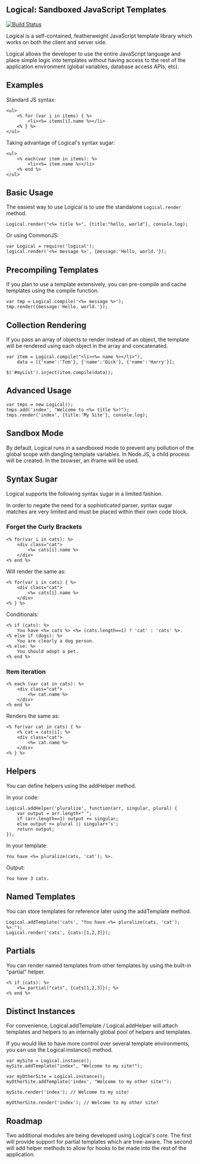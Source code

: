 Logical: Sandboxed JavaScript Templates
----

[![Build Status](https://secure.travis-ci.org/Yuffster/logical.png)](http://travis-ci.org/Yuffster/logical)

Logical is a self-contained, featherweight JavaScript template library
which works on both the client and server side.

Logical allows the developer to use the entire JavaScript language and place 
simple logic into templates without having access to the rest of the 
application environment (global variables, database access APIs, etc).

## Examples

Standard JS syntax:

	<ul>
		<% for (var i in items) { %>
			<li><%= items[i].name %></li>
		<% } %>
	</ul>

Taking advantage of Logical's syntax sugar:

	<ul>
		<% each(var item in items): %>
			<li><%= item.name %></li>
		<% end %>
	</ul>

## Basic Usage

The easiest way to use Logical is to use the standalone `Logical.render` method.

	Logical.render("<%= title %>", {title:"hello, world"}, console.log);

Or using CommonJS:

	var Logical = require('logical');
	logical.render('<%= message %>', {message:'Hello, world.'});

## Precompiling Templates

If you plan to use a template extensively, you can pre-compile and cache 
templates using the compile function.

	var tmp = Logical.compile('<%= message %>');
	tmp.render({message:'Hello, world.'});

## Collection Rendering

If you pass an array of objects to render instead of an object, the template
will be rendered using each object in the array and concatenated.

	var item = Logical.compile("<li><%= name %></li>"),
	    data = [{'name':'Tom'}, {'name':'Dick'}, {'name':'Harry'}];
	
	$('#myList').inject(item.compile(data));

## Advanced Usage 

    var tmps = new Logical();
	tmps.add('index', "Welcome to <%= title %>!");
	tmps.render('index', {title:'My Site'}, console.log);

## Sandbox Mode

By default, Logical runs in a sandboxed mode to prevent any pollution of the 
global scope with dangling template variables.  In Node.JS, a child process 
will be created.  In the browser, an iframe will be used.

## Syntax Sugar

Logical supports the following syntax sugar in a limited fashion.

In order to negate the need for a sophisticated parser, syntax sugar matches
are very limited and must be placed within their own code block.

### Forget the Curly Brackets

	<% for(var i in cats): %>
		<div class="cat">
			<%= cats[i].name %>
		</div>
	<% end %>

Will render the same as:

	<% for(var i in cats) { %>
		<div class="cat">
			<%= cats[i].name %>
		</div>
	<% } %>

Conditionals:

	<% if (cats): %>
		You have <%= cats %> <%= (cats.length==1) ? 'cat' : 'cats' %>.
	<% else if (dogs): %>
		You are clearly a dog person.
	<% else: %>
		You should adopt a pet.
	<% end %>

### Item iteration

	<% each (var cat in cats): %>
		<div class="cat">
			<%= cat.name %>
		</div>
	<% end %>

Renders the same as:

	<% for(var cat in cats) { %>
		<% cat = cats[i]; %>
		<div class="cat">
			<%= cat.name %>
		</div>
	<% } %>

## Helpers

You can define helpers using the addHelper method.

In your code:

	Logical.addHelper('pluralize', function(arr, singular, plural) {
		var output = arr.length+" ";
		if (arr.length==1) output += singular;
		else output += plural || singular+'s';
		return output;
	});

In your template:
	
	You have <%= pluralize(cats, 'cat'); %>.

Output:

	You have 3 cats.

## Named Templates

You can store templates for reference later using the addTemplate method.

	Logical.addTemplate('cats', "You have <%= pluralize(cats, 'cat'); %>.");
	Logical.render('cats', {cats:[1,2,3]});

## Partials

You can render named templates from other templates by using the built-in
"partial" helper.

	<% if (cats): %>
		<%= partial("cats", {cats[1,2,3]}); %>
	<% end %>

## Distinct Instances

For convenience, Logical.addTemplate / Logical.addHelper will attach templates
and helpers to an internally global pool of helpers and templates.

If you would like to have more control over several template environments, 
you can use the Logical.instance() method.

	var mySite = Logical.instance();
	mySite.addTemplate("index", "Welcome to my site!");

	var myOtherSite = Logical.instance();
	myOtherSite.addTemplate('index', "Welcome to my other site!");

	mySite.render('index'); // Welcome to my site!

	myOtherSite.render('index'); // Welcome to my other site!

## Roadmap

Two additional modules are being developed using Logical's core.  The first 
will provide support for partial templates which are tree-aware.  The second
will add helper methods to allow for hooks to be made into the rest of the
application.
